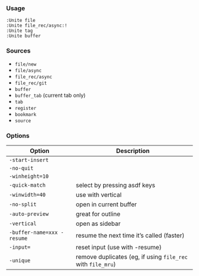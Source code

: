 ### Usage

    :Unite file
    :Unite file_rec/async:!
    :Unite tag
    :Unite buffer

### Sources

-   `file/new`
-   `file/async`
-   `file_rec/async`
-   `file_rec/git`
-   `buffer`
-   `buffer_tab` (current tab only)
-   `tab`
-   `register`
-   `bookmark`
-   `source`

### Options

<table><thead><tr class="header"><th>Option</th><th>Description</th></tr></thead><tbody><tr class="odd"><td><code>-start-insert</code></td><td></td></tr><tr class="even"><td><code>-no-quit</code></td><td></td></tr><tr class="odd"><td><code>-winheight=10</code></td><td></td></tr><tr class="even"><td><code>-quick-match</code></td><td>select by pressing asdf keys</td></tr><tr class="odd"><td><code>-winwidth=40</code></td><td>use with vertical</td></tr><tr class="even"><td><code>-no-split</code></td><td>open in current buffer</td></tr><tr class="odd"><td><code>-auto-preview</code></td><td>great for outline</td></tr><tr class="even"><td><code>-vertical</code></td><td>open as sidebar</td></tr><tr class="odd"><td><code>-buffer-name=xxx -resume</code></td><td>resume the next time it’s called (faster)</td></tr><tr class="even"><td><code>-input=</code></td><td>reset input (use with -resume)</td></tr><tr class="odd"><td><code>-unique</code></td><td>remove duplicates (eg, if using <code>file_rec</code> with <code>file_mru</code>)</td></tr></tbody></table>
